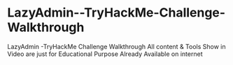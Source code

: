 # LazyAdmin--TryHackMe-Challenge-Walkthrough
LazyAdmin -TryHackMe Challenge Walkthrough All content &amp; Tools Show in Video are just for Educational Purpose Already Available on internet    
